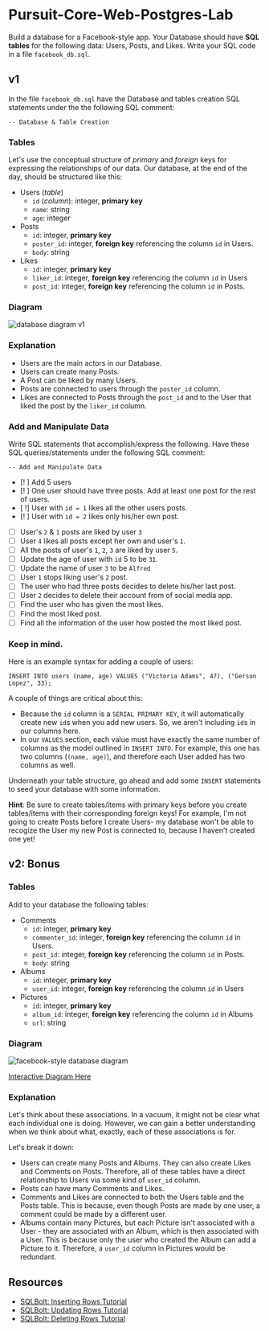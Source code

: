 # Pursuit-Core-Web-Postgres-Lab

Build a database for a Facebook-style app. Your Database should have **SQL tables** for the following data: Users, Posts, and Likes. Write your SQL code in a file `facebook_db.sql`. 


## v1

In the file `facebook_db.sql` have the Database and tables creation SQL statements under the the following SQL comment:
```
-- Database & Table Creation
```

### Tables

Let's use the conceptual structure of _primary_ and _foreign_ keys for expressing the relationships of our data. Our database, at the end of the day, should be structured like this:

- Users (_table_)
  - `id` (_column_): integer, **primary key**
  - `name`: string
  - `age`: integer
- Posts
  - `id`: integer, **primary key**
  - `poster_id`: integer, **foreign key** referencing the column `id` in Users.
  - `body`: string
- Likes
  - `id`: integer, **primary key**
  - `liker_id`: integer, **foreign key** referencing the column `id` in Users
  - `post_id`: integer, **foreign key** referencing the column `id` in Posts.

### Diagram
![database diagram v1](./assets/facebook_db_diagram_v1.png)

### Explanation

- Users are the main actors in our Database.
- Users can create many Posts.
- A Post can be liked by many Users.
- Posts are connected to users through the `poster_id` column.
- Likes are connected to Posts through the `post_id` and to the User that liked the post by the `liker_id` column.

### Add and Manipulate Data

Write SQL statements that accomplish/express the following. Have these SQL queries/statements under the following SQL comment:
```
-- Add and Manipulate Data
```

- [! ] Add 5 users
- [! ] One user should have three posts. Add at least one post for the rest of users. 
- [ !] User with `id = 1` likes all the other users posts.
- [! ] User with `id = 2` likes only his/her own post.
- [ ] User's `2` & `1` posts are liked by user `3` 
- [ ] User `4` likes all posts except her own and user's `1`.
- [ ] All the posts of user's `1`, `2`, `3` are liked by user `5`.
- [ ] Update the age of user with `id` 5 to be `31`.
- [ ] Update the name of user `3` to be `Alfred`
- [ ] User `1` stops liking user's `2` post.
- [ ] The user who had three posts decides to delete his/her last post.
- [ ] User `2` decides to delete their account from of social media app. 
- [ ] Find the user who has given the most likes.
- [ ] Find the most liked post.
- [ ] Find all the information of the user how posted the most liked post.

### Keep in mind.

Here is an example syntax for adding a couple of users:

```
INSERT INTO users (name, age) VALUES ("Victoria Adams", 47), ("Gerson Lopez", 33);
```

A couple of things are critical about this:

- Because the `id` column is a `SERIAL PRIMARY KEY`, it will automatically create new `id`s when you add new users. So, we aren't including `id`s in our columns here.
- In our `VALUES` section, each value must have exactly the same number of columns as the model outlined in `INSERT INTO`. For example, this one has two columns (`(name, age)`), and therefore each User added has two columns as well.

Underneath your table structure, go ahead and add some `INSERT` statements to seed your database with some information.

**Hint**: Be sure to create tables/items with primary keys before you create tables/items with their corresponding foreign keys! For example, I'm not going to create Posts before I create Users- my database won't be able to recogize the User my new Post is connected to, because I haven't created one yet!


## v2: Bonus

### Tables
Add to your database the following tables: 

- Comments
  - `id`: integer, **primary key**
  - `commenter_id`: integer, **foreign key** referencing the column `id` in Users.
  - `post_id`: integer, **foreign key** referencing the column `id` in Posts.
  - `body`: string
- Albums
  - `id`: integer, **primary key**
  - `user_id`: integer, **foreign key** referencing the column `id` in Users
- Pictures
  - `id`: integer, **primary key**
  - `album_id`: integer, **foreign key** referencing the column `id` in Albums
  - `url`: string

### Diagram
![facebook-style database diagram](./assets/facebook_style_db_diagram.png)

[Interactive Diagram Here](https://dbdiagram.io/d/5db872c3fa792a62f50da1a5)

### Explanation
Let's think about these associations. In a vacuum, it might not be clear what each individual one is doing. However, we can gain a better understanding when we think about what, exactly, each of these associations is for.

Let's break it down:

- Users can create many Posts and Albums. They can also create Likes and Comments on Posts. Therefore, all of these tables have a direct relationship to Users via some kind of `user_id` column.
- Posts can have many Comments and Likes.
- Comments and Likes are connected to both the Users table and the Posts table. This is because, even though Posts are made by one user, a comment could be made by a different user.
- Albums contain many Pictures, but each Picture isn't associated with a User - they are associated with an Album, which is then associated with a User. This is because only the user who created the Album can add a Picture to it. Therefore, a `user_id` column in Pictures would be redundant.

## Resources

* [SQLBolt: Inserting Rows Tutorial](https://sqlbolt.com/lesson/inserting_rows)
* [SQLBolt: Updating Rows Tutorial](https://sqlbolt.com/lesson/updating_rows)
* [SQLBolt: Deleting Rows Tutorial](https://sqlbolt.com/lesson/inserting_rows)
